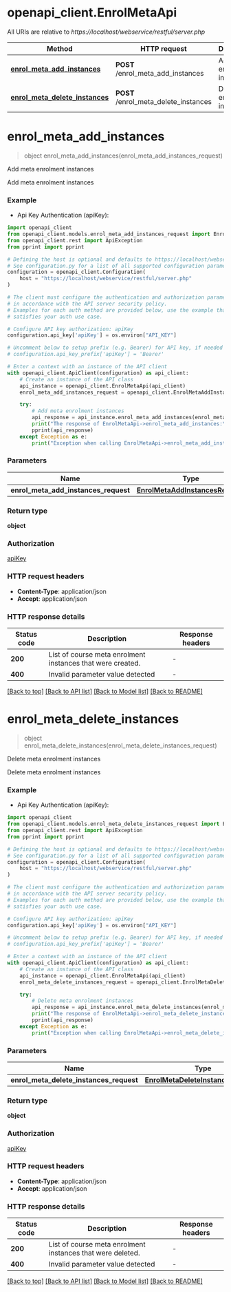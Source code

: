 # openapi_client.EnrolMetaApi

All URIs are relative to *https://localhost/webservice/restful/server.php*

Method | HTTP request | Description
------------- | ------------- | -------------
[**enrol_meta_add_instances**](EnrolMetaApi.md#enrol_meta_add_instances) | **POST** /enrol_meta_add_instances | Add meta enrolment instances
[**enrol_meta_delete_instances**](EnrolMetaApi.md#enrol_meta_delete_instances) | **POST** /enrol_meta_delete_instances | Delete meta enrolment instances


# **enrol_meta_add_instances**
> object enrol_meta_add_instances(enrol_meta_add_instances_request)

Add meta enrolment instances

Add meta enrolment instances

### Example

* Api Key Authentication (apiKey):

```python
import openapi_client
from openapi_client.models.enrol_meta_add_instances_request import EnrolMetaAddInstancesRequest
from openapi_client.rest import ApiException
from pprint import pprint

# Defining the host is optional and defaults to https://localhost/webservice/restful/server.php
# See configuration.py for a list of all supported configuration parameters.
configuration = openapi_client.Configuration(
    host = "https://localhost/webservice/restful/server.php"
)

# The client must configure the authentication and authorization parameters
# in accordance with the API server security policy.
# Examples for each auth method are provided below, use the example that
# satisfies your auth use case.

# Configure API key authorization: apiKey
configuration.api_key['apiKey'] = os.environ["API_KEY"]

# Uncomment below to setup prefix (e.g. Bearer) for API key, if needed
# configuration.api_key_prefix['apiKey'] = 'Bearer'

# Enter a context with an instance of the API client
with openapi_client.ApiClient(configuration) as api_client:
    # Create an instance of the API class
    api_instance = openapi_client.EnrolMetaApi(api_client)
    enrol_meta_add_instances_request = openapi_client.EnrolMetaAddInstancesRequest() # EnrolMetaAddInstancesRequest | 

    try:
        # Add meta enrolment instances
        api_response = api_instance.enrol_meta_add_instances(enrol_meta_add_instances_request)
        print("The response of EnrolMetaApi->enrol_meta_add_instances:\n")
        pprint(api_response)
    except Exception as e:
        print("Exception when calling EnrolMetaApi->enrol_meta_add_instances: %s\n" % e)
```



### Parameters


Name | Type | Description  | Notes
------------- | ------------- | ------------- | -------------
 **enrol_meta_add_instances_request** | [**EnrolMetaAddInstancesRequest**](EnrolMetaAddInstancesRequest.md)|  | 

### Return type

**object**

### Authorization

[apiKey](../README.md#apiKey)

### HTTP request headers

 - **Content-Type**: application/json
 - **Accept**: application/json

### HTTP response details

| Status code | Description | Response headers |
|-------------|-------------|------------------|
**200** | List of course meta enrolment instances that were created. |  -  |
**400** | Invalid parameter value detected |  -  |

[[Back to top]](#) [[Back to API list]](../README.md#documentation-for-api-endpoints) [[Back to Model list]](../README.md#documentation-for-models) [[Back to README]](../README.md)

# **enrol_meta_delete_instances**
> object enrol_meta_delete_instances(enrol_meta_delete_instances_request)

Delete meta enrolment instances

Delete meta enrolment instances

### Example

* Api Key Authentication (apiKey):

```python
import openapi_client
from openapi_client.models.enrol_meta_delete_instances_request import EnrolMetaDeleteInstancesRequest
from openapi_client.rest import ApiException
from pprint import pprint

# Defining the host is optional and defaults to https://localhost/webservice/restful/server.php
# See configuration.py for a list of all supported configuration parameters.
configuration = openapi_client.Configuration(
    host = "https://localhost/webservice/restful/server.php"
)

# The client must configure the authentication and authorization parameters
# in accordance with the API server security policy.
# Examples for each auth method are provided below, use the example that
# satisfies your auth use case.

# Configure API key authorization: apiKey
configuration.api_key['apiKey'] = os.environ["API_KEY"]

# Uncomment below to setup prefix (e.g. Bearer) for API key, if needed
# configuration.api_key_prefix['apiKey'] = 'Bearer'

# Enter a context with an instance of the API client
with openapi_client.ApiClient(configuration) as api_client:
    # Create an instance of the API class
    api_instance = openapi_client.EnrolMetaApi(api_client)
    enrol_meta_delete_instances_request = openapi_client.EnrolMetaDeleteInstancesRequest() # EnrolMetaDeleteInstancesRequest | 

    try:
        # Delete meta enrolment instances
        api_response = api_instance.enrol_meta_delete_instances(enrol_meta_delete_instances_request)
        print("The response of EnrolMetaApi->enrol_meta_delete_instances:\n")
        pprint(api_response)
    except Exception as e:
        print("Exception when calling EnrolMetaApi->enrol_meta_delete_instances: %s\n" % e)
```



### Parameters


Name | Type | Description  | Notes
------------- | ------------- | ------------- | -------------
 **enrol_meta_delete_instances_request** | [**EnrolMetaDeleteInstancesRequest**](EnrolMetaDeleteInstancesRequest.md)|  | 

### Return type

**object**

### Authorization

[apiKey](../README.md#apiKey)

### HTTP request headers

 - **Content-Type**: application/json
 - **Accept**: application/json

### HTTP response details

| Status code | Description | Response headers |
|-------------|-------------|------------------|
**200** | List of course meta enrolment instances that were deleted. |  -  |
**400** | Invalid parameter value detected |  -  |

[[Back to top]](#) [[Back to API list]](../README.md#documentation-for-api-endpoints) [[Back to Model list]](../README.md#documentation-for-models) [[Back to README]](../README.md)

